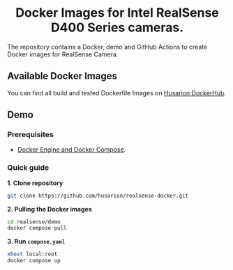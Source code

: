 <h1 align="center">
  Docker Images for Intel RealSense D400 Series cameras.
</h1>

The repository contains a Docker, demo and GitHub Actions to create Docker images for RealSense Camera.

## Available Docker Images

You can find all build and tested Dockerfile Images on [Husarion DockerHub](https://hub.docker.com/r/husarion/realsense).


## Demo

### Prerequisites

- [Docker Engine and Docker Compose](https://docs.docker.com/engine/install/).

### Quick guide

**1. Clone repository**

```bash
git clone https://github.com/husarion/realsense-docker.git
```

**2. Pulling the Docker images**

```bash
cd realsense/demo
docker compose pull
```

**3. Run `compose.yaml`**

```bash
xhost local:root
docker compose up
```
